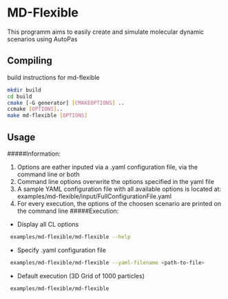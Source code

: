 # MD-Flexible

This programm aims to easily create and simulate molecular dynamic scenarios using AutoPas
## Compiling
build instructions for md-flexible
```bash
mkdir build
cd build
cmake [-G generator] [CMAKEOPTIONS] ..
ccmake [OPTIONS]..
make md-flexible [OPTIONS]
```
## Usage 
#####Information:
1. Options are eather inputed via a .yaml configuration file, via the command line or both 
2. Command line options overwrite the options specified in the yaml file
3. A sample YAML configuration file with all available options is located at: examples/md-flexible/input/FullConfigurationFile.yaml
5. For every execution, the options of the choosen scenario are printed on the command line 
#####Execution:
* Display all CL options
```bash
 examples/md-flexible/md-flexible --help
```
* Specify .yaml configuration file
```bash
 examples/md-flexible/md-flexible --yaml-filename <path-to-file>
```
* Default execution (3D Grid of 1000 particles)
```bash
 examples/md-flexible/md-flexible
```